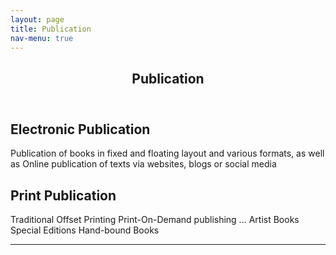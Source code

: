 ```yaml
---
layout: page
title: Publication
nav-menu: true
---
```


<!-- Main -->
<div id="main" class="alt">

<!-- One -->
<section id="one">
	<div class="inner">
		<header class="major">
			<h1>Publication</h1>
		</header>


<!-- Content -->
<h1 id="content"></h1>
<!--<p>Praesent ac adipiscing ullamcorper semper ut amet ac risus. Lorem sapien ut odio odio nunc. Ac adipiscing nibh porttitor erat risus justo adipiscing adipiscing amet placerat accumsan. Vis. Faucibus odio magna tempus adipiscing a non. In mi primis arcu ut non accumsan vivamus ac blandit adipiscing adipiscing arcu metus praesent turpis eu ac lacinia nunc ac commodo gravida adipiscing eget accumsan ac nunc adipiscing adipiscing.</p> -->
<div class="row">
	<div class="6u 12u$(small)">
		<h2>Electronic Publication</h2>
		<p>Publication of books in fixed and floating layout and various formats, as well as Online publication of texts via websites, blogs or social media 
			</p>
	</div>
	<div class="6u$ 12u$(small)">
		<h2>Print Publication</h2>
		<p>Traditional Offset Printing
			Print-On-Demand publishing … 
			Artist Books
			Special Editions
			Hand-bound Books</p>
		</div>

<hr class="major" />

